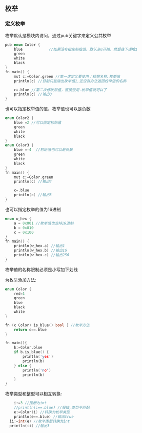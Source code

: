 ## 枚举

### 定义枚举

枚举默认是模块内访问，通过pub关键字来定义公共枚举

```c
pub enum Color {
	blue 			//如果没有指定初始值，默认从0开始，然后往下递增1
	green
	white
	black
}
fn main() {
    mut c:=Color.green //第一次定义要使用：枚举名称.枚举值
    println(c) //目前只能输出枚举值1,还没有办法返回枚举值的名称

    c=.blue //第二次修改赋值，直接使用.枚举值就可以了
    println(c) //输出0
}
```

也可以指定枚举值的值，枚举值也可以是负数

```c
enum Color2 {
	blue =2 //可以指定初始值
	green
	white
	black
}
enum Color3 {
	blue =-4  //初始值也可以是负数
	green
	white
	black
}
fn main() {
    mut c:=Color.green
    println(c) //输出4

    c=.blue
    println(c) //输出3
}
```

也可以指定枚举的值为16进制

```c
enum w_hex {
	a = 0x001 //枚举值也支持16进制
	b = 0x010
	c = 0x100
}
fn main() {
	println(w_hex.a) //输出1
	println(w_hex.b) //输出16
	println(w_hex.c) //输出256
}
```

枚举值的名称限制必须是小写加下划线

为枚举添加方法:

```c
enum Color {
	red=1
	green
	blue
	black
	white
}

fn (c Color) is_blue() bool { //枚举方法
	return c==.blue 
}

fn main(){
	b:=Color.blue
	if b.is_blue() {
		println('yes')
		println(b)
	} else {
		println('no')
		println(b)
	}
}
```

枚举类型和整型可以相互转换:

```c
	i:=3 //推断为int
	//println(i==.blue) //报错,类型不匹配
	e:=Color(i) //转换为枚举类型
	println(e==.blue) //输出true
  ii:=int(e) //枚举类型转换为int
  println(ii) //输出3
```

